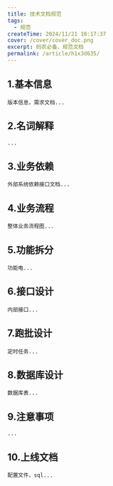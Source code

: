 ```yaml
---
title: 技术文档规范
tags:
  - 规范
createTime: 2024/11/21 10:17:37
cover: /cover/cover_doc.png
excerpt: 码农必备，规范文档
permalink: /article/h1x3d635/
---
```



## 1.基本信息
    版本信息，需求文档...

## 2.名词解释
    ...

## 3.业务依赖
    外部系统依赖接口文档...

## 4.业务流程
    整体业务流程图...

## 5.功能拆分
    功能电...

## 6.接口设计
    内部接口...

## 7.跑批设计
    定时任务...

## 8.数据库设计
    数据库表...

## 9.注意事项
    ...

## 10.上线文档
    配置文件，sql...